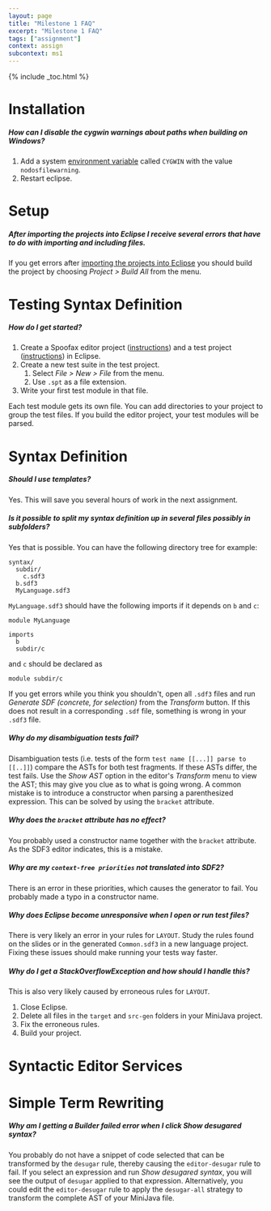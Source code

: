 ```yaml
---
layout: page
title: "Milestone 1 FAQ"
excerpt: "Milestone 1 FAQ"
tags: ["assignment"]
context: assign
subcontext: ms1
---
```


{% include _toc.html %}

# Installation

##### How can I disable the cygwin warnings about paths when building on Windows?

1. Add a system [environment variable](http://superuser.com/questions/284342/what-are-path-and-other-environment-variables-and-how-can-i-set-or-use-them)
   called `CYGWIN` with the value `nodosfilewarning`.
2. Restart eclipse.

# Setup

##### After importing the projects into Eclipse I receive several errors that have to do with importing and including files. 

If you get errors after [importing the projects into Eclipse](https://tudelft-in4303.github.io/assignments/ms1/lab1.html#importing-projects-into-eclipse) you should build the project by choosing *Project > Build All* from the menu.

# Testing Syntax Definition

##### How do I get started?

1. Create a Spoofax editor project ([instructions](https://github.com/TUDelft-IN4303/assignments/tree/master/milestone1-editor#initial-spoofax-project))
   and a test project ([instructions](https://github.com/TUDelft-IN4303/assignments/tree/master/milestone1-editor#initial-test-project)) in Eclipse.
2. Create a new test suite in the test project.
   1. Select *File > New > File* from the menu.
   2. Use `.spt` as a file extension.
3. Write your first test module in that file.

Each test module gets its own file.
You can add directories to your project to group the test files.
If you build the editor project, your test modules will be parsed.

# Syntax Definition

##### Should I use templates?

Yes.
This will save you several hours of work in the next assignment.

##### Is it possible to split my syntax definition up in several files possibly in subfolders?

Yes that is possible. You can have the following directory tree for example:

    syntax/
      subdir/
        c.sdf3
      b.sdf3
      MyLanguage.sdf3

`MyLanguage.sdf3` should have the following imports if it depends on `b` and `c`:

    module MyLanguage

    imports
      b
      subdir/c

and `c` should be declared as

    module subdir/c

If you get errors while you think you shouldn't, open all `.sdf3` files and run *Generate SDF (concrete, for selection)* from the *Transform* button. If this does not result in a corresponding `.sdf` file, something is wrong in your `.sdf3` file.

##### Why do my disambiguation tests fail?

Disambiguation tests (i.e. tests of the form `test name [[...]] parse to [[..]]`) compare the ASTs for both test fragments. If these ASTs differ, the test fails. Use the *Show AST* option in the editor's *Transform* menu to view the AST; this may give you clue as to what is going wrong. A common mistake is to introduce a constructor when parsing a parenthesized expression. This can be solved by using the `bracket` attribute.

##### Why does the `bracket` attribute has no effect?

You probably used a constructor name together with the `bracket` attribute.
As the SDF3 editor indicates, this is a mistake.

##### Why are my `context-free priorities` not translated into SDF2?

There is an error in these priorities, which causes the generator to fail.
You probably made a typo in a constructor name.

##### Why does Eclipse become unresponsive when I open or run test files?

There is very likely an error in your rules for `LAYOUT`.
Study the rules found on the slides or in the generated `Common.sdf3` in a new language project.
Fixing these issues should make running your tests way faster.

##### Why do I get a StackOverflowException and how should I handle this?

This is also very likely caused by erroneous rules for `LAYOUT`.

1. Close Eclipse.
2. Delete all files in the `target` and `src-gen` folders in your MiniJava project.
3. Fix the erroneous rules.
4. Build your project.

# Syntactic Editor Services

# Simple Term Rewriting

##### Why am I getting a *Builder failed* error when I click *Show desugared syntax*?

You probably do not have a snippet of code selected that can be transformed by the `desugar` rule, thereby causing the `editor-desugar` rule to fail.
If you select an expression and run *Show desugared syntax*, you will see the output of `desugar` applied to that expression.
Alternatively, you could edit the `editor-desugar` rule to apply the `desugar-all` strategy to transform the complete AST of your MiniJava file.
